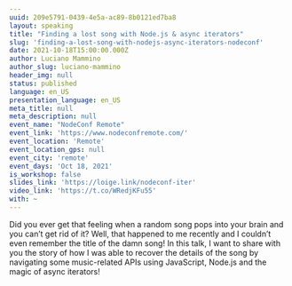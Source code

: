```yaml
---
uuid: 209e5791-0439-4e5a-ac89-8b0121ed7ba8
layout: speaking
title: "Finding a lost song with Node.js & async iterators"
slug: 'finding-a-lost-song-with-nodejs-async-iterators-nodeconf'
date: 2021-10-18T15:00:00.000Z
author: Luciano Mammino
author_slug: luciano-mammino
header_img: null
status: published
language: en_US
presentation_language: en_US
meta_title: null
meta_description: null
event_name: "NodeConf Remote"
event_link: 'https://www.nodeconfremote.com/'
event_location: 'Remote'
event_location_gps: null
event_city: 'remote'
event_days: 'Oct 18, 2021'
is_workshop: false
slides_link: 'https://loige.link/nodeconf-iter'
video_link: 'https://t.co/WRedjKFu55'
with: ~
---
```


Did you ever get that feeling when a random song pops into your brain and you can’t get rid of it? Well, that happened to me recently and I couldn’t even remember the title of the damn song! In this talk, I want to share with you the story of how I was able to recover the details of the song by navigating some music-related APIs using JavaScript, Node.js and the magic of async iterators!
